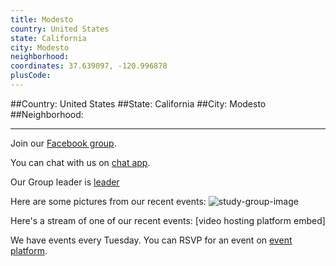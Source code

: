```yaml
---
title: Modesto
country: United States
state: California
city: Modesto
neighborhood: 
coordinates: 37.639097, -120.996878
plusCode:
---
```


##Country: United States
##State: California
##City: Modesto
##Neighborhood: 
*****
Join our [Facebook group](https://www.facebook.com/groups/free.code.camp.modesto).

You can chat with us on [chat app]().

Our Group leader is [leader]()

Here are some pictures from our recent events:
![study-group-image]()

Here's a stream of one of our recent events:
[video hosting platform embed]

We have events every Tuesday. You can RSVP for an event on [event platform]().
